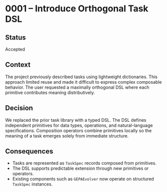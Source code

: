 # 0001 – Introduce Orthogonal Task DSL

## Status

Accepted

## Context

The project previously described tasks using lightweight dictionaries.
This approach limited reuse and made it difficult to express complex
composable behavior.  The user requested a maximally orthogonal DSL where
each primitive contributes meaning distributively.

## Decision

We replaced the prior task library with a typed DSL.  The DSL defines
independent primitives for data types, operations, and natural-language
specifications.  Composition operators combine primitives locally so the
meaning of a task emerges solely from immediate structure.

## Consequences

- Tasks are represented as `TaskSpec` records composed from primitives.
- The DSL supports predictable extension through new primitives or
  operators.
- Existing components such as `GEPAEvolver` now operate on structured
  `TaskSpec` instances.
